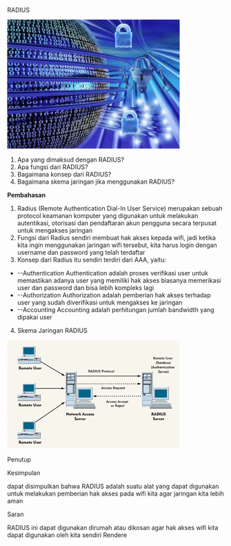 RADIUS

<img src="https://github.com/Suriadizainuddin/Sistem-Keamanan-jaringan/blob/master/img/radius.jpg" width="400px"> </p>

1. Apa yang dimaksud dengan RADIUS?
2. Apa fungsi dari RADIUS?
3. Bagaimana konsep dari RADIUS?
4. Bagaimana skema jaringan jika menggunakan RADIUS?

**Pembahasan**

1. Radius (Remote Authentication Dial-In User Service) merupakan sebuah protocol keamanan komputer yang digunakan untuk melakukan autentikasi, otorisasi dan pendaftaran akun pengguna secara terpusat untuk mengakses jaringan
2. Fungsi dari Radius sendiri membuat hak akses kepada wifi, jadi ketika kita ingin menggunakan jaringan wifi tersebut, kita harus login dengan username dan password yang telah terdaftar
3. Konsep dari Radius itu sendiri terdiri dari AAA, yaitu:

- --Authentication Authentication adalah proses verifikasi user untuk memastikan adanya user yang memiliki hak akses biasanya memerikasi user dan password dan bisa lebih kompleks lagi
- --Authorization Authorization adalah pemberian hak akses terhadap user yang sudah diverifikasi untuk mengakses ke jaringan
- --Accounting Accounting adalah perhitungan jumlah bandwidth yang dipakai user

4. Skema Jaringan RADIUS

<img src="https://github.com/Suriadizainuddin/Sistem-Keamanan-jaringan/blob/master/img/radius1.gif" width="400px"> </p>

Penutup

Kesimpulan

 dapat disimpulkan bahwa RADIUS adalah suatu alat yang dapat digunakan untuk melakukan pemberian hak akses pada wifi kita agar jaringan kita lebih aman

Saran

RADIUS ini dapat digunakan dirumah atau dikosan agar hak akses wifi kita dapat digunakan oleh kita sendiri
Rendere

